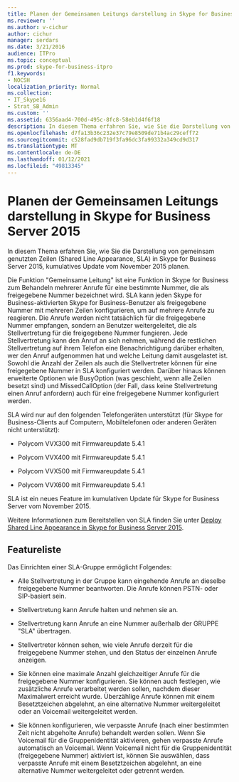 ```yaml
---
title: Planen der Gemeinsamen Leitungs darstellung in Skype for Business Server 2015
ms.reviewer: ''
ms.author: v-cichur
author: cichur
manager: serdars
ms.date: 3/21/2016
audience: ITPro
ms.topic: conceptual
ms.prod: skype-for-business-itpro
f1.keywords:
- NOCSH
localization_priority: Normal
ms.collection:
- IT_Skype16
- Strat_SB_Admin
ms.custom: ''
ms.assetid: 6356aad4-700d-495c-8fc8-58eb1d4f6f18
description: In diesem Thema erfahren Sie, wie Sie die Darstellung von gemeinsam genutzten Zeilen (Shared Line Appearance, SLA) in Skype for Business Server 2015, kumulatives Update vom November 2015 planen.
ms.openlocfilehash: d7fa13b36c232e37c79e8509de71b4ac29ceff72
ms.sourcegitcommit: c528fad9db719f3fa96dc3fa99332a349cd9d317
ms.translationtype: MT
ms.contentlocale: de-DE
ms.lasthandoff: 01/12/2021
ms.locfileid: "49813345"
---
```

# <a name="plan-for-shared-line-appearance-in-skype-for-business-server-2015"></a>Planen der Gemeinsamen Leitungs darstellung in Skype for Business Server 2015
 
In diesem Thema erfahren Sie, wie Sie die Darstellung von gemeinsam genutzten Zeilen (Shared Line Appearance, SLA) in Skype for Business Server 2015, kumulatives Update vom November 2015 planen. 
  
Die Funktion "Gemeinsame Leitung" ist eine Funktion in Skype for Business zum Behandeln mehrerer Anrufe für eine bestimmte Nummer, die als freigegebene Nummer bezeichnet wird. SLA kann jeden Skype for Business-aktivierten Skype for Business-Benutzer als freigegebene Nummer mit mehreren Zeilen konfigurieren, um auf mehrere Anrufe zu reagieren. Die Anrufe werden nicht tatsächlich für die freigegebene Nummer empfangen, sondern an Benutzer weitergeleitet, die als Stellvertretung für die freigegebene Nummer fungieren. Jede Stellvertretung kann den Anruf an sich nehmen, während die restlichen Stellvertretung auf ihrem Telefon eine Benachrichtigung darüber erhalten, wer den Anruf aufgenommen hat und welche Leitung damit ausgelastet ist. Sowohl die Anzahl der Zeilen als auch die Stellvertreter können für eine freigegebene Nummer in SLA konfiguriert werden. Darüber hinaus können erweiterte Optionen wie BusyOption (was geschieht, wenn alle Zeilen besetzt sind) und MissedCallOption (der Fall, dass keine Stellvertretung einen Anruf anfordern) auch für eine freigegebene Nummer konfiguriert werden.
  
SLA wird nur auf den folgenden Telefongeräten unterstützt (für Skype for Business-Clients auf Computern, Mobiltelefonen oder anderen Geräten nicht unterstützt): 
  
- Polycom VVX300 mit Firmwareupdate 5.4.1
    
- Polycom VVX400 mit Firmwareupdate 5.4.1
    
- Polycom VVX500 mit Firmwareupdate 5.4.1
    
- Polycom VVX600 mit Firmwareupdate 5.4.1
    
SLA ist ein neues Feature im kumulativen Update für Skype for Business Server vom November 2015. 
  
Weitere Informationen zum Bereitstellen von SLA finden Sie unter [Deploy Shared Line Appearance in Skype for Business Server 2015](../../deploy/deploy-enterprise-voice/deploy-shared-line-appearance.md).
  
## <a name="feature-list"></a>Featureliste

Das Einrichten einer SLA-Gruppe ermöglicht Folgendes:
  
- Alle Stellvertretung in der Gruppe kann eingehende Anrufe an dieselbe freigegebene Nummer beantworten. Die Anrufe können PSTN- oder SIP-basiert sein.
    
- Stellvertretung kann Anrufe halten und nehmen sie an.
    
- Stellvertretung kann Anrufe an eine Nummer außerhalb der GRUPPE "SLA" übertragen.
    
- Stellvertreter können sehen, wie viele Anrufe derzeit für die freigegebene Nummer stehen, und den Status der einzelnen Anrufe anzeigen.
    
- Sie können eine maximale Anzahl gleichzeitiger Anrufe für die freigegebene Nummer konfigurieren. Sie können auch festlegen, wie zusätzliche Anrufe verarbeitet werden sollen, nachdem dieser Maximalwert erreicht wurde. Überzählige Anrufe können mit einem Besetztzeichen abgelehnt, an eine alternative Nummer weitergeleitet oder an Voicemail weitergeleitet werden.
    
- Sie können konfigurieren, wie verpasste Anrufe (nach einer bestimmten Zeit nicht abgeholte Anrufe) behandelt werden sollen. Wenn Sie Voicemail für die Gruppenidentität aktivieren, gehen verpasste Anrufe automatisch an Voicemail. Wenn Voicemail nicht für die Gruppenidentität (freigegebene Nummer) aktiviert ist, können Sie auswählen, dass verpasste Anrufe mit einem Besetztzeichen abgelehnt, an eine alternative Nummer weitergeleitet oder getrennt werden.
    

